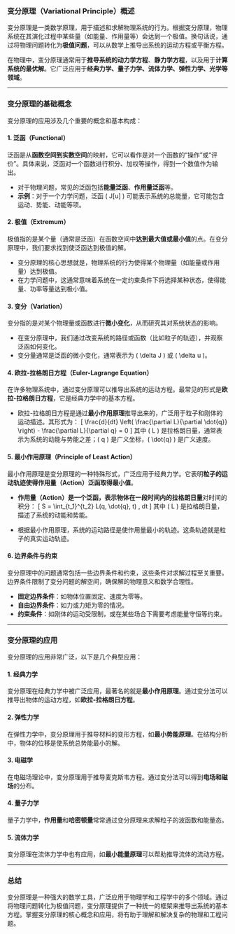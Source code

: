 ### **变分原理（Variational Principle）概述**
变分原理是一类数学原理，用于描述和求解物理系统的行为。根据变分原理，物理系统在其演化过程中某些量（如能量、作用量等）会达到一个极值。换句话说，通过将物理问题转化为**极值问题**，可以从数学上推导出系统的运动方程或平衡方程。

在物理中，变分原理通常用于**推导系统的动力学方程**、**静力学方程**，以及用于**计算系统的最优解**。它广泛应用于**经典力学、量子力学、流体力学、弹性力学、光学等领域**。

---

### **变分原理的基础概念**
变分原理的应用涉及几个重要的概念和基本构成：

#### 1. **泛函（Functional）**
泛函是从**函数空间到实数空间**的映射，它可以看作是对一个函数的“操作”或“评价”。具体来说，泛函对一个函数进行积分、加权等操作，得到一个数值作为输出。

- 对于物理问题，常见的泛函包括**能量泛函**、**作用量泛函**等。
- **示例**：对于一个力学问题，泛函 \( J[u] \) 可能表示系统的总能量，它可能包含运动、势能、动能等项。

#### 2. **极值（Extremum）**
极值指的是某个量（通常是泛函）在函数空间中**达到最大值或最小值**的点。在变分原理中，我们要求找到使泛函达到极值的解。

- 变分原理的核心思想就是，物理系统的行为使得某个物理量（如能量或作用量）达到极值。
- 在力学问题中，这通常意味着系统在一定约束条件下将选择某种状态，使得能量、功率等量达到极小值。

#### 3. **变分（Variation）**
变分指的是对某个物理量或函数进行**微小变化**，从而研究其对系统状态的影响。

- 在变分原理中，我们通过改变系统的路径或函数（比如粒子的轨迹），并观察泛函如何变化。
- 变分量通常是泛函的微小变化，通常表示为 \( \delta J \) 或 \( \delta u \)。

#### 4. **欧拉-拉格朗日方程（Euler-Lagrange Equation）**
在许多物理系统中，通过变分原理可以推导出系统的运动方程。最常见的形式是**欧拉-拉格朗日方程**，它是经典力学中的基本方程。

- 欧拉-拉格朗日方程是通过**最小作用原理**推导出来的，广泛用于粒子和刚体的运动描述。其形式为：
  \[
  \frac{d}{dt} \left( \frac{\partial L}{\partial \dot{q}} \right) - \frac{\partial L}{\partial q} = 0
  \]
  其中 \( L \) 是拉格朗日量，通常表示为系统的动能与势能之差；\( q \) 是广义坐标，\( \dot{q} \) 是广义速度。

#### 5. **最小作用原理（Principle of Least Action）**
最小作用原理是变分原理的一种特殊形式，广泛应用于经典力学。它表明**粒子的运动轨迹使得作用量（Action）泛函取得最小值**。

- **作用量（Action）**是一个泛函，表示物体在一段时间内的**拉格朗日量**对时间的积分：
  \[
  S = \int_{t_1}^{t_2} L(q, \dot{q}, t) \, dt
  \]
  其中 \( L \) 是拉格朗日量，描述了系统的动能和势能。

- 根据最小作用原理，系统的运动路径是使作用量最小的轨迹。这条轨迹就是粒子的真实运动轨迹。

#### 6. **边界条件与约束**
变分原理中的问题通常包括一些边界条件和约束，这些条件对求解过程至关重要。边界条件限制了变分问题的解空间，确保解的物理意义和数学合理性。

- **固定边界条件**：如物体位置固定、速度为零等。
- **自由边界条件**：如力或力矩为零的情况。
- **约束条件**：如刚体的运动受限制，或在某些场合下需要考虑能量守恒等约束。

---

### **变分原理的应用**
变分原理的应用非常广泛，以下是几个典型应用：

#### 1. **经典力学**
变分原理在经典力学中被广泛应用，最著名的就是**最小作用原理**。通过变分法可以推导出物体的运动方程，如**欧拉-拉格朗日方程**。

#### 2. **弹性力学**
在弹性力学中，变分原理用于推导材料的变形方程，如**最小势能原理**。在结构分析中，物体的位移是使系统总势能最小的解。

#### 3. **电磁学**
在电磁场理论中，变分原理用于推导麦克斯韦方程。通过变分法可以得到**电场和磁场**的分布。

#### 4. **量子力学**
量子力学中，**作用量**和**哈密顿量**常常通过变分原理来求解粒子的波函数和能量态。

#### 5. **流体力学**
变分原理在流体力学中也有应用，如**最小能量原理**可以帮助推导流体的流动方程。

---

### **总结**
变分原理是一种强大的数学工具，广泛应用于物理学和工程学中的多个领域。通过将物理问题转化为极值问题，变分原理提供了一种统一的框架来推导出系统的基本方程。掌握变分原理的核心概念和应用，将有助于理解和解决复杂的物理和工程问题。